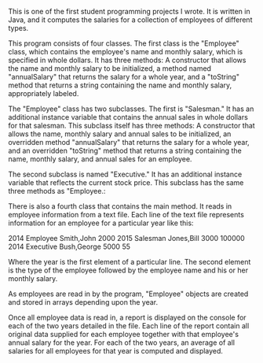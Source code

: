 This is one of the first student programming projects I wrote. It is written in Java, and it computes the salaries for a collection of employees of different types. 

This program consists of four classes. The first class is the "Employee" class, which contains the employee's name and monthly salary, which is specified in whole dollars. It has three methods: A constructor that allows the name and monthly salary to be initialized, a method named "annualSalary" that returns the salary for a whole year, and a "toString" method that returns a string containing the name and monthly salary, appropriately labeled.

The "Employee" class has two subclasses. The first is "Salesman." It has an additional instance variable that contains the annual sales in whole dollars for that salesman. This subclass itself has three methods: A constructor that allows the name, monthly salary and annual sales to be initialized, an overridden method "annualSalary" that returns the salary for a whole year, and an overridden "toString" method that returns a string containing the name, monthly salary, and annual sales for an employee.

The second subclass is named "Executive." It has an additional instance variable that reflects the current stock price. This subclass has the same three methods as "Employee.:

There is also a fourth class that contains the main method. It reads in employee information from a text file. Each line of the text file represents information for an employee for a particular year like this:

2014 Employee Smith,John 2000
2015 Salesman Jones,Bill 3000 100000 
2014 Executive Bush,George 5000 55

Where the year is the first element of a particular line. The second element is the type of the employee followed by the employee name and his or her monthly salary.

As employees are read in by the program, "Employee" objects are created and stored in arrays depending upon the year.

Once all employee data is read in, a report is displayed on the console for each of the two years detailed in the file. Each line of the report contain all original data supplied for each employee together with that employee's annual salary for the year. For each of the two years, an average of all salaries for all employees for that year is computed and displayed.
